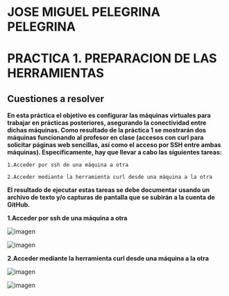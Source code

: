 # JOSE MIGUEL PELEGRINA PELEGRINA
# PRACTICA 1. PREPARACION DE LAS HERRAMIENTAS

## Cuestiones a resolver

**En esta práctica el objetivo es configurar las máquinas virtuales para trabajar en prácticas posteriores, asegurando la conectividad entre dichas máquinas. Como resultado de la práctica 1 se mostrarán dos máquinas funcionando al profesor en clase (accesos con curl para solicitar páginas web sencillas, así como el acceso por SSH entre ambas máquinas). Específicamente, hay que llevar a cabo las siguientes tareas:**

	1.Acceder por ssh de una máquina a otra

	2.Acceder mediante la herramienta curl desde una máquina a la otra

**El resultado de ejecutar estas tareas se debe documentar usando un archivo de texto y/o capturas de pantalla que se subirán a la cuenta de GitHub.**

**1.Acceder por ssh de una máquina a otra**

![imagen](https://github.com/josemi10/swap1819/blob/master/practica1/imagenes/ssh_s1.png)

![imagen](https://github.com/josemi10/swap1819/blob/master/practica1/imagenes/ssh_s2.png)

**2.Acceder mediante la herramienta curl desde una máquina a la otra**

![imagen](https://github.com/josemi10/swap1819/blob/master/practica1/imagenes/curl_s1.png)

![imagen](https://github.com/josemi10/swap1819/blob/master/practica1/imagenes/curl_s2.png)
